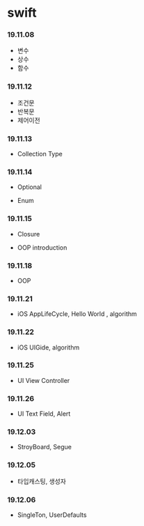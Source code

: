 # swift

### 19.11.08

- 변수
- 상수 
- 함수


### 19.11.12

- 조건문
- 반복문
- 제어이전

### 19.11.13

- Collection Type


### 19.11.14

- Optional

- Enum

### 19.11.15

- Closure

- OOP introduction 

### 19.11.18

- OOP

### 19.11.21

- iOS AppLifeCycle, Hello World , algorithm

### 19.11.22

- iOS UIGide, algorithm 

### 19.11.25

- UI View Controller

### 19.11.26

- UI Text Field, Alert

### 19.12.03

- StroyBoard, Segue

### 19.12.05

- 타입캐스팅, 생성자

### 19.12.06

- SingleTon, UserDefaults
